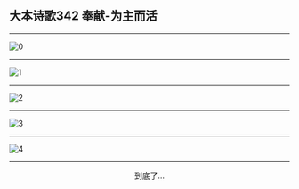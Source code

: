 
## 大本诗歌342 奉献-为主而活
        
<div id="aplayer0"></div>

---

<img alt="0" data-original="/data/d0342/0">

---

<img alt="1" data-original="/data/d0342/1">

---

<img alt="2" data-original="/data/d0342/2">

---

<img alt="3" data-original="/data/d0342/3">

---

<img alt="4" data-original="/data/d0342/4">

---

<p style="text-align: center">到底了...</p>

<script src="/js/dist-view.js"></script>

<script>
MAIN.id = 'd0342';
        
const ap0 = new APlayer({
    container: document.getElementById('aplayer0'),
    volume: 1,
    loop: 'none',
    preload: 'none',
    audio: [{
        name: '大本诗歌342.mp3',
        artist: '大本诗歌',
        url: 'https://res.wx.qq.com/voice/getvoice?mediaid=MzI0NTk3MDM5M18yMjQ3NDkxODI5',
        cover: '/favicon'
    }]
});
</script>
